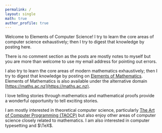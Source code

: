 ```yaml
---
permalink: /
layout: single
math: true
author_profile: true
---
```

Welcome to Elements of Computer Science! I try to learn the core 
areas of computer science exhaustively; then I try to digest that 
knowledge by posting here. 

There is no comment section as the posts are mostly notes to myself 
but you are more than welcome to use my email address for pointing 
out errors.

I also try to learn the core areas of modern mathematics exhaustively; 
then I try to digest that knowledge by posting on [Elements of Mathematics](https://math.ac.nz). Elements of Mathematics is also 
available under the alternative domain [https://maths.ac.nz](https://maths.ac.nz). 

I love telling stories through mathematics and mathematical proofs
provide a wonderful opportunity to tell exciting stories.

I am mostly interested in theoretical computer science, particularly
[The Art of Computer Programming (TAOCP)](https://www-cs-faculty.stanford.edu/~knuth/taocp.html) but also
enjoy other areas of computer science closely related to mathematics.
I am also interested in computer typesetting and $\TeX$.